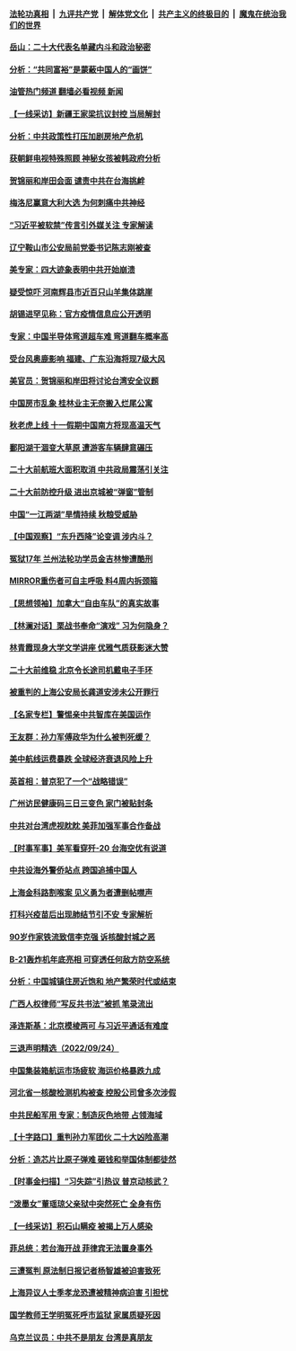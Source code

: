 ####  [法轮功真相](../../../../basic/blob/master/README.md?t=09270201) &nbsp;|&nbsp; [九评共产党](../../../../9ping.md/blob/master/README.md?t=09270201) &nbsp;|&nbsp; [解体党文化](../../../../jtdwh.md/blob/master/README.md?t=09270201)  &nbsp;|&nbsp; [共产主义的终极目的](../../../../gczydzjmd.md/blob/master/README.md?t=09270201) &nbsp;|&nbsp; [魔鬼在统治我们的世界](../../../../mgztzwmdsj.md/blob/master/README.md?t=09270201) 

#### [岳山：二十大代表名单藏内斗和政治秘密](../pages/nsc413/n13833108.md?t=09270201) 

#### [分析：“共同富裕”是蒙蔽中国人的“画饼”](../pages/nsc413/n13832903.md?t=09270201) 

#### [油管热门频道 翻墙必看视频 新闻](http://136.244.67.144:81/youtube.html?09270201)

#### [【一线采访】新疆王家梁抗议封控 当局解封](../pages/nsc413/n13832937.md?t=09270201) 

#### [分析：中共政策性打压加剧房地产危机](../pages/nsc413/n13833137.md?t=09270201) 

#### [获朝鲜电视特殊照顾 神秘女孩被韩政府分析](../pages/nsc413/n13833076.md?t=09270201) 

#### [贺锦丽和岸田会面 谴责中共在台海挑衅](../pages/nsc413/n13833009.md?t=09270201) 

#### [梅洛尼赢意大利大选 为何刺痛中共神经](../pages/nsc413/n13833003.md?t=09270201) 

#### [“习近平被软禁”传言引外媒关注 专家解读](../pages/nsc413/n13832922.md?t=09270201) 

#### [辽宁鞍山市公安局前党委书记陈志刚被查](../pages/nsc413/n13832944.md?t=09270201) 

#### [美专家：四大迹象表明中共开始崩溃](../pages/nsc413/n13832549.md?t=09270201) 

#### [疑受惊吓 河南辉县市近百只山羊集体跳崖](../pages/nsc413/n13832908.md?t=09270201) 

#### [胡锡进罕见称：官方疫情信息应公开透明](../pages/nsc413/n13832896.md?t=09270201) 

#### [专家：中国半导体弯道超车难 弯道翻车概率高](../pages/nsc413/n13832884.md?t=09270201) 

#### [受台风奥鹿影响 福建、广东沿海将现7级大风](../pages/nsc413/n13832858.md?t=09270201) 

#### [美官员：贺锦丽和岸田将讨论台湾安全议题](../pages/nsc413/n13832844.md?t=09270201) 

#### [中国房市乱象 桂林业主无奈搬入烂尾公寓](../pages/nsc413/n13832847.md?t=09270201) 

#### [秋老虎上线 十一假期中国南方将现高温天气](../pages/nsc413/n13832749.md?t=09270201) 

#### [鄱阳湖干涸变大草原 遭游客车辆肆意碾压](../pages/nsc413/n13832774.md?t=09270201) 

#### [二十大前航班大面积取消 中共政局震荡引关注](../pages/nsc413/n13832753.md?t=09270201) 

#### [二十大前防控升级 进出京城被“弹窗”管制](../pages/nsc413/n13832665.md?t=09270201) 

#### [中国“一江两湖”旱情持续 秋粮受威胁](../pages/nsc413/n13832714.md?t=09270201) 


#### [【中国观察】“东升西降”论变调 涉内斗？](../pages/nsc413/n13832468.md?t=09270201) 

#### [冤狱17年 兰州法轮功学员金吉林惨遭酷刑](../pages/nsc413/n13832422.md?t=09270201) 

#### [MIRROR重伤者可自主呼吸 料4周内拆颈箍](../pages/nsc413/n13832562.md?t=09270201) 

#### [【思想领袖】加拿大“自由车队”的真实故事](../pages/nsc413/n13816427.md?t=09270201) 

#### [【林澜对话】栗战书奉命“演戏” 习为何隐身？](../pages/nsc413/n13832484.md?t=09270201) 

#### [林青霞现身大学文学讲座 优雅气质获影迷大赞](../pages/nsc413/n13832538.md?t=09270201) 

#### [二十大前维稳 北京令长途司机戴电子手环](../pages/nsc413/n13832464.md?t=09270201) 

#### [被重判的上海公安局长龚道安涉未公开罪行](../pages/nsc413/n13831922.md?t=09270201) 

#### [【名家专栏】警惕亲中共智库在美国运作](../pages/nsc413/n13832414.md?t=09270201) 

#### [王友群：孙力军傅政华为什么被判死缓？](../pages/nsc413/n13832108.md?t=09270201) 

#### [美中航线运费暴跌 全球经济衰退风险上升](../pages/nsc413/n13832474.md?t=09270201) 

#### [英首相：普京犯了一个“战略错误”](../pages/nsc413/n13832466.md?t=09270201) 

#### [广州访民健康码三日三变色 家门被贴封条](../pages/nsc413/n13832404.md?t=09270201) 

#### [中共对台湾虎视眈眈 美菲加强军事合作备战](../pages/nsc413/n13832254.md?t=09270201) 

#### [【时事军事】美军看穿歼-20 台海空优有说道](../pages/nsc413/n13832230.md?t=09270201) 

#### [中共设海外警侨站点 跨国追捕中国人](../pages/nsc413/n13831540.md?t=09270201) 

#### [上海金科路割喉案 见义勇为者遭删帖噤声](../pages/nsc413/n13832356.md?t=09270201) 

#### [打科兴疫苗后出现肺结节引不安 专家解析](../pages/nsc413/n13832328.md?t=09270201) 

#### [90岁作家铁流致信李克强 诉核酸封城之恶](../pages/nsc413/n13832290.md?t=09270201) 

#### [B-21轰炸机年底亮相 可穿透任何敌方防空系统](../pages/nsc413/n13830029.md?t=09270201) 

#### [分析：中国城镇住房近饱和 地产繁荣时代或结束](../pages/nsc413/n13832273.md?t=09270201) 


#### [广西人权律师“写反共书法”被抓 笔录流出](../pages/nsc413/n13832265.md?t=09270201) 

#### [泽连斯基：北京模棱两可 与习近平通话有难度](../pages/nsc413/n13832192.md?t=09270201) 

#### [三退声明精选（2022/09/24）](../pages/nsc413/n13832198.md?t=09270201) 

#### [中国集装箱航运市场疲软 海运价格暴跌九成](../pages/nsc413/n13832179.md?t=09270201) 

#### [河北省一核酸检测机构被查 控股公司曾多次涉假](../pages/nsc413/n13832156.md?t=09270201) 

#### [中共民船军用 专家：制造灰色地带 占领海域](../pages/nsc413/n13832114.md?t=09270201) 

#### [【十字路口】重判孙力军团伙 二十大凶险高潮](../pages/nsc413/n13832025.md?t=09270201) 

#### [分析：造芯片比原子弹难 砸钱和举国体制都徒然](../pages/nsc413/n13832150.md?t=09270201) 

#### [【时事金扫描】“习失踪”引热议 普京动核武？](../pages/nsc413/n13832116.md?t=09270201) 

#### [“泼墨女”董瑶琼父亲狱中突然死亡 全身有伤](../pages/nsc413/n13832115.md?t=09270201) 

#### [【一线采访】积石山瞒疫 被揭上万人感染](../pages/nsc413/n13831910.md?t=09270201) 

#### [菲总统：若台海开战 菲律宾无法置身事外](../pages/nsc413/n13832077.md?t=09270201) 

#### [三遭冤判 原法制日报记者杨智雄被迫害致死](../pages/nsc413/n13830419.md?t=09270201) 

#### [上海异议人士季孝龙恐遭被精神病迫害 引担忧](../pages/nsc413/n13831968.md?t=09270201) 

#### [国学教师王学明冤死呼市监狱 家属质疑死因](../pages/nsc413/n13831866.md?t=09270201) 

#### [乌克兰议员：中共不是朋友 台湾是真朋友](../pages/nsc413/n13832039.md?t=09270201) 

<img src='http://gfw-breaker.win/goodnews/indexes/nsc413.md' width='0px' height='0px'/>
